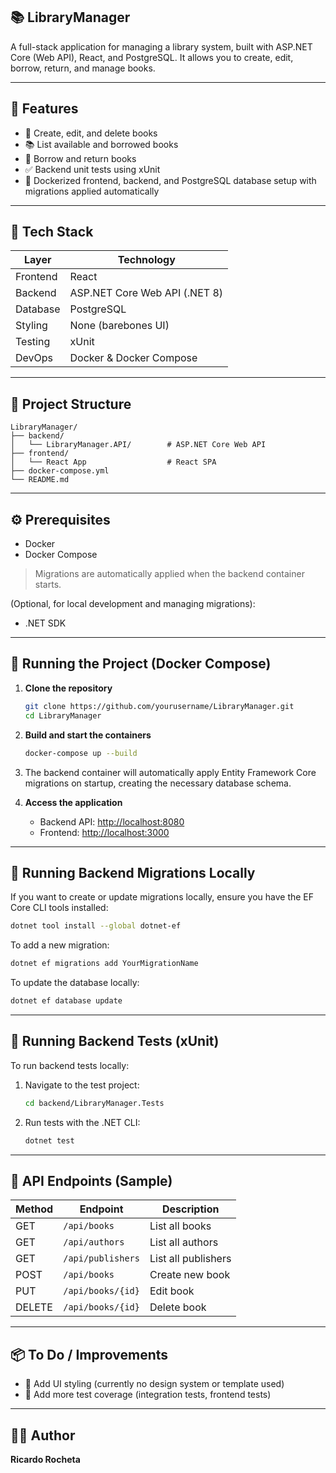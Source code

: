 ## 📚 LibraryManager

A full-stack application for managing a library system, built with ASP.NET Core (Web API), React, and PostgreSQL. It allows you to create, edit, borrow, return, and manage books.

---

## 🚀 Features

- 📖 Create, edit, and delete books
- 📚 List available and borrowed books
- 🔄 Borrow and return books
- ✅ Backend unit tests using xUnit
- 🐳 Dockerized frontend, backend, and PostgreSQL database setup with migrations applied automatically

---

## 🧰 Tech Stack

| Layer     | Technology                    |
|-----------|-------------------------------|
| Frontend  | React                         |
| Backend   | ASP.NET Core Web API (.NET 8) |
| Database  | PostgreSQL                    |
| Styling   | None (barebones UI)           |
| Testing   | xUnit                         |
| DevOps    | Docker & Docker Compose       |

---

## 📂 Project Structure

```
LibraryManager/
├── backend/
│   └── LibraryManager.API/        # ASP.NET Core Web API
├── frontend/
│   └── React App                  # React SPA
├── docker-compose.yml
└── README.md
```

---

## ⚙️ Prerequisites

- Docker  
- Docker Compose  

> Migrations are automatically applied when the backend container starts.

(Optional, for local development and managing migrations):  
- .NET SDK

---

## 🐳 Running the Project (Docker Compose)

1. **Clone the repository**
   ```bash
   git clone https://github.com/yourusername/LibraryManager.git
   cd LibraryManager
   ```

2. **Build and start the containers**
   ```bash
   docker-compose up --build
   ```

3. The backend container will automatically apply Entity Framework Core migrations on startup, creating the necessary database schema.

4. **Access the application**
   - Backend API: [http://localhost:8080](http://localhost:8080)
   - Frontend: [http://localhost:3000](http://localhost:3000)

---

## 🔧 Running Backend Migrations Locally

If you want to create or update migrations locally, ensure you have the EF Core CLI tools installed:

```bash
dotnet tool install --global dotnet-ef
```

To add a new migration:

```bash
dotnet ef migrations add YourMigrationName
```

To update the database locally:

```bash
dotnet ef database update
```

---

## 🔬 Running Backend Tests (xUnit)

To run backend tests locally:

1. Navigate to the test project:
   ```bash
   cd backend/LibraryManager.Tests
   ```

2. Run tests with the .NET CLI:
   ```bash
   dotnet test
   ```

---

## 🧪 API Endpoints (Sample)

| Method | Endpoint             | Description           |
|--------|----------------------|-----------------------|
| GET    | `/api/books`         | List all books        |
| GET    | `/api/authors`       | List all authors      |
| GET    | `/api/publishers`    | List all publishers   |
| POST   | `/api/books`         | Create new book       |
| PUT    | `/api/books/{id}`    | Edit book             |
| DELETE | `/api/books/{id}`    | Delete book           |

---

## 📦 To Do / Improvements

- 🎨 Add UI styling (currently no design system or template used)
- 🧪 Add more test coverage (integration tests, frontend tests)

---

## 👨‍💻 Author

**Ricardo Rocheta**
